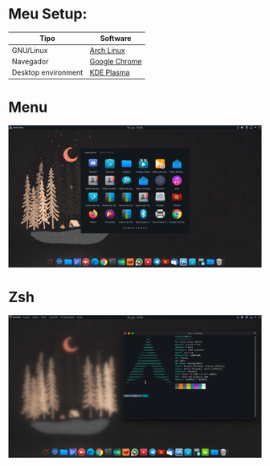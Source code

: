 # Meu Setup:

**Tipo**        | **Software**
--------------- | ---------------
GNU/Linux       | [Arch Linux](https://www.archlinux.org/)
Navegador       | [Google Chrome](https://www.google.com/intl/pt-BR/chrome/)
Desktop environment | [KDE Plasma](https://wiki.archlinux.org/index.php/KDE_(Português)) 


# Menu
![screenshot](/imagens/screenshot-01.png)

# Zsh

![screenshot](/imagens/screenshot-02.png)
